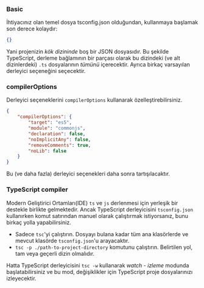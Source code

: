 ### Basic
İhtiyacınız olan temel dosya tsconfig.json olduğundan, kullanmaya başlamak son derece kolaydır:
```json
{}
```
Yani projenizin *kök dizininde* boş bir JSON dosyasıdır. Bu şekilde TypeScript, derleme bağlamının bir parçası olarak bu dizindeki (ve alt dizinlerdeki) `.ts` dosyalarının *tümünü* içerecektir. Ayrıca birkaç varsayılan derleyici seçeneğini seçecektir.

### compilerOptions
Derleyici seçeneklerini `compilerOptions` kullanarak özelleştirebilirsiniz.

```json
{
    "compilerOptions": {
        "target": "es5",
        "module": "commonjs",
        "declaration": false,
        "noImplicitAny": false,
        "removeComments": true,
        "noLib": false
    }
}
```

Bu (ve daha fazla) derleyici seçenekleri daha sonra tartışılacaktır.

### TypeScript compiler
Modern Geliştirici Ortamları(IDE) `ts` ve `js` derlenmesi için yerleşik bir destekle birlikte gelmektedir. Ancak TypeScript derleyicisini `tsconfig.json` kullanırken komut satırından manuel olarak çalıştırmak istiyorsanız, bunu birkaç yolla yapabilirsiniz.
* Sadece `tsc`'yi çalıştırın. Dosyayı bulana kadar tüm ana klasörlerde ve mevcut klasörde `tsconfig.json`'u arayacaktır.
* `tsc -p ./path-to-project-directory` komutunu çalıştırın. Belirtilen yol, tam veya geçerli dizin olmalıdır.

Hatta TypeScript derleyicisini `tsc -w` kullanarak *watch* - *izleme* modunda başlatabilirsiniz ve bu mod, değişiklikler için TypeScript proje dosyalarınızı izleyecektir.
